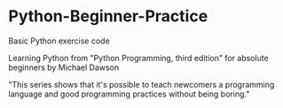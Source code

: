 # Python-Beginner-Practice
Basic Python exercise code

Learning Python from "Python Programming, third edition"
for absolute beginners
by Michael Dawson

"This series shows that it's possible to teach newcomers a programming language and good programming practices without being boring."
